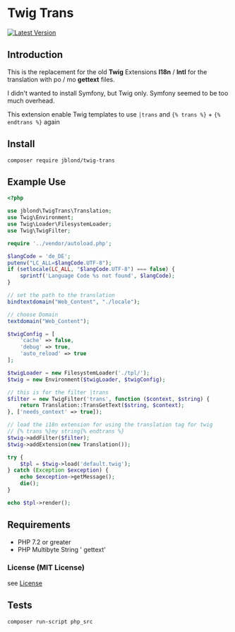 # Twig Trans

[![Latest Version](https://img.shields.io/github/release/JBlond/twig-trans.svg?style=flat-square&label=Release)](https://github.com/JBlond/twig-trans/releases)

## Introduction

This is the replacement for the old **Twig** Extensions **I18n** / **Intl** for the translation with po / mo 
**gettext** files.

I didn't wanted to install Symfony, but Twig only. Symfony seemed to be too much overhead.

This extension enable Twig templates to use `|trans` and `{% trans %}` + `{% endtrans %}` again

## Install

```shell
composer require jblond/twig-trans
```

## Example Use

```PHP
<?php

use jblond\TwigTrans\Translation;
use Twig\Environment;
use Twig\Loader\FilesystemLoader;
use Twig\TwigFilter;

require '../vendor/autoload.php';

$langCode = 'de_DE';
putenv("LC_ALL=$langCode.UTF-8");
if (setlocale(LC_ALL, "$langCode.UTF-8") === false) {
    sprintf('Language Code %s not found', $langCode);
}

// set the path to the translation
bindtextdomain("Web_Content", "./locale");

// choose Domain
textdomain("Web_Content");

$twigConfig = [
    'cache' => false,
    'debug' => true,
    'auto_reload' => true
];

$twigLoader = new FilesystemLoader('./tpl/');
$twig = new Environment($twigLoader, $twigConfig);

// this is for the filter |trans
$filter = new TwigFilter('trans', function ($context, $string) {
    return Translation::TransGetText($string, $context);
}, ['needs_context' => true]);

// load the i18n extension for using the translation tag for twig
// {% trans %}my string{% endtrans %}
$twig->addFilter($filter);
$twig->addExtension(new Translation());

try {
    $tpl = $twig->load('default.twig');
} catch (Exception $exception) {
    echo $exception->getMessage();
    die();
}

echo $tpl->render();
```


## Requirements

* PHP 7.2 or greater
* PHP Multibyte String 
' gettext'


### License (MIT License)

see [License](LICENSE)

## Tests

```bash
composer run-script php_src
```
